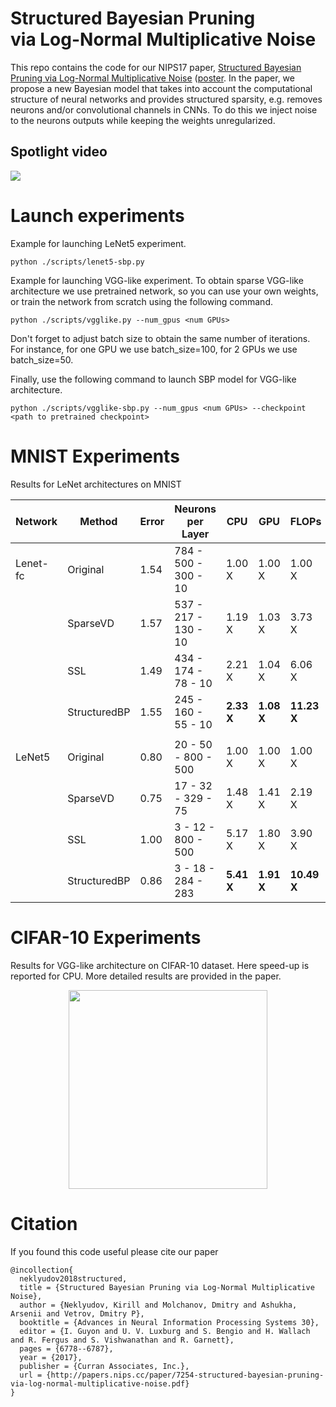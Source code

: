 <h1>Structured Bayesian Pruning <br/> via Log-Normal Multiplicative Noise </h1>

This repo contains the code for our NIPS17 paper, [Structured Bayesian Pruning via Log-Normal Multiplicative Noise](https://arxiv.org/pdf/1705.07283.pdf) ([poster](https://bayesgroup.github.io/pdf/sbp-poster.pdf). In the paper, we propose a new Bayesian model that takes into account the computational structure of neural networks and provides structured sparsity, e.g. removes neurons and/or convolutional
channels in CNNs. To do this we inject noise to the neurons outputs while keeping the weights unregularized. 


## Spotlight video

[![](http://i3.ytimg.com/vi/3zEYjw-cB4Y/maxresdefault.jpg)](https://youtu.be/3zEYjw-cB4Y)

# Launch experiments

Example for launching LeNet5 experiment.  
```
python ./scripts/lenet5-sbp.py
```

Example for launching VGG-like experiment. To obtain sparse VGG-like architecture we use pretrained network, so you can use your own weights, or train the network from scratch using the following command.
```
python ./scripts/vgglike.py --num_gpus <num GPUs>
```
Don't forget to adjust batch size to obtain the same number of iterations. For instance, for one GPU we use batch_size=100, for 2 GPUs we use batch_size=50.

Finally, use the following command to launch SBP model for VGG-like architecture.
```
python ./scripts/vgglike-sbp.py --num_gpus <num GPUs> --checkpoint <path to pretrained checkpoint>
```

# MNIST Experiments

Results for LeNet architectures on MNIST  

| Network  | Method       | Error        | Neurons per Layer    | CPU        | GPU        | FLOPs       |
| -------- | ------------ | ------------ | -------------------- | ---------- | ---------- | ----------- |
| Lenet-fc | Original     | 1.54         | 784 - 500 - 300 - 10 | 1.00 X     | 1.00 X     | 1.00 X      |  
|          | SparseVD     | 1.57         | 537 - 217 - 130 - 10 | 1.19 X     | 1.03 X     | 3.73 X      |  
|          | SSL          | 1.49         | 434 - 174 -  78 - 10 | 2.21 X     | 1.04 X     | 6.06 X      |  
|          | StructuredBP | 1.55         | 245 - 160 -  55 - 10 | **2.33 X** | **1.08 X** | **11.23 X** |  
|||||||
| LeNet5   | Original     | 0.80         | 20 - 50 - 800 - 500  | 1.00 X     | 1.00 X     | 1.00 X      |
|          | SparseVD     | 0.75         | 17 - 32 - 329 - 75   | 1.48 X     | 1.41 X     | 2.19 X      |
|          | SSL          | 1.00         | 3 - 12 - 800 - 500   | 5.17 X     | 1.80 X     | 3.90 X      |
|          | StructuredBP | 0.86         | 3 - 18 - 284 - 283   | **5.41 X** | **1.91 X** | **10.49 X** |

# CIFAR-10 Experiments

Results for VGG-like architecture on CIFAR-10 dataset. Here speed-up is reported for CPU. More detailed results are provided in the paper.

<p align="center">
<img height="318" src="https://senya-ashukha.github.io/projects/sbp_neurips17/vgg-compression.png"/>
</p>

# Citation

If you found this code useful please cite our paper 

```
@incollection{
  neklyudov2018structured,
  title = {Structured Bayesian Pruning via Log-Normal Multiplicative Noise},
  author = {Neklyudov, Kirill and Molchanov, Dmitry and Ashukha, Arsenii and Vetrov, Dmitry P},
  booktitle = {Advances in Neural Information Processing Systems 30},
  editor = {I. Guyon and U. V. Luxburg and S. Bengio and H. Wallach and R. Fergus and S. Vishwanathan and R. Garnett},
  pages = {6778--6787},
  year = {2017},
  publisher = {Curran Associates, Inc.},
  url = {http://papers.nips.cc/paper/7254-structured-bayesian-pruning-via-log-normal-multiplicative-noise.pdf}
}
```

